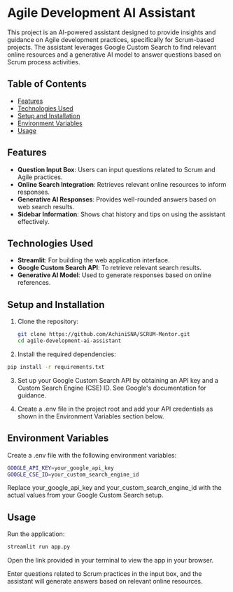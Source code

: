 # Agile Development AI Assistant

This project is an AI-powered assistant designed to provide insights and guidance on Agile development practices, specifically for Scrum-based projects. The assistant leverages Google Custom Search to find relevant online resources and a generative AI model to answer questions based on Scrum process activities.

## Table of Contents

- [Features](#features)
- [Technologies Used](#technologies-used)
- [Setup and Installation](#setup-and-installation)
- [Environment Variables](#environment-variables)
- [Usage](#usage)

## Features

- **Question Input Box**: Users can input questions related to Scrum and Agile practices.
- **Online Search Integration**: Retrieves relevant online resources to inform responses.
- **Generative AI Responses**: Provides well-rounded answers based on web search results.
- **Sidebar Information**: Shows chat history and tips on using the assistant effectively.

## Technologies Used

- **Streamlit**: For building the web application interface.
- **Google Custom Search API**: To retrieve relevant search results.
- **Generative AI Model**: Used to generate responses based on online references.

## Setup and Installation

1. Clone the repository:
   ```bash
   git clone https://github.com/AchiniSNA/SCRUM-Mentor.git
   cd agile-development-ai-assistant

2. Install the required dependencies:

```bash
pip install -r requirements.txt
```
3. Set up your Google Custom Search API by obtaining an API key and a Custom Search Engine (CSE) ID. See Google's documentation for guidance.

4. Create a .env file in the project root and add your API credentials as shown in the Environment Variables section below.

## Environment Variables
Create a .env file with the following environment variables:
```bash
GOOGLE_API_KEY=your_google_api_key
GOOGLE_CSE_ID=your_custom_search_engine_id
```
Replace your_google_api_key and your_custom_search_engine_id with the actual values from your Google Custom Search setup.

## Usage
Run the application:

```bash
streamlit run app.py
```
Open the link provided in your terminal to view the app in your browser.

Enter questions related to Scrum practices in the input box, and the assistant will generate answers based on relevant online resources.


